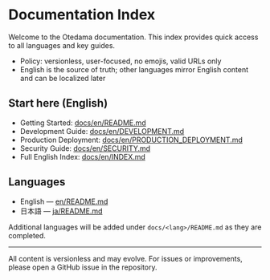 # Documentation Index

Welcome to the Otedama documentation. This index provides quick access to all languages and key guides.

- Policy: versionless, user-focused, no emojis, valid URLs only
- English is the source of truth; other languages mirror English content and can be localized later

## Start here (English)
- Getting Started: [docs/en/README.md](en/README.md)
- Development Guide: [docs/en/DEVELOPMENT.md](en/DEVELOPMENT.md)
- Production Deployment: [docs/en/PRODUCTION_DEPLOYMENT.md](en/PRODUCTION_DEPLOYMENT.md)
- Security Guide: [docs/en/SECURITY.md](en/SECURITY.md)
- Full English Index: [docs/en/INDEX.md](en/INDEX.md)

## Languages
- English — [en/README.md](en/README.md)
- 日本語 — [ja/README.md](ja/README.md)

Additional languages will be added under `docs/<lang>/README.md` as they are completed.

---

All content is versionless and may evolve. For issues or improvements, please open a GitHub issue in the repository.
